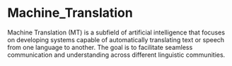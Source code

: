 # Machine_Translation
Machine Translation (MT) is a subfield of artificial intelligence that focuses on developing systems capable of automatically translating text or speech from one language to another. The goal is to facilitate seamless communication and understanding across different linguistic communities.
